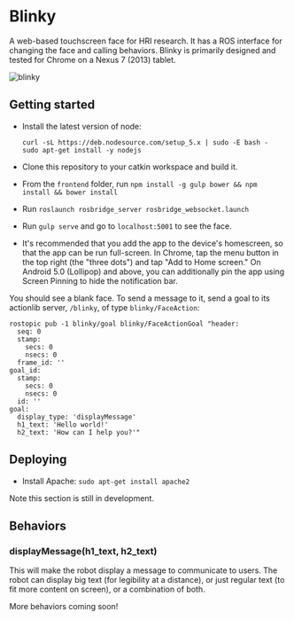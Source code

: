 # Blinky
A web-based touchscreen face for HRI research.
It has a ROS interface for changing the face and calling behaviors.
Blinky is primarily designed and tested for Chrome on a Nexus 7 (2013) tablet.

![blinky](https://cloud.githubusercontent.com/assets/1175286/12600875/baf9204c-c451-11e5-98f5-7fbaa8b57a9e.png)

## Getting started
- Install the latest version of node:

  ```
  curl -sL https://deb.nodesource.com/setup_5.x | sudo -E bash -
  sudo apt-get install -y nodejs
  ```
- Clone this repository to your catkin workspace and build it.
- From the `frontend` folder, run `npm install -g gulp bower && npm install && bower install`
- Run `roslaunch rosbridge_server rosbridge_websocket.launch`
- Run `gulp serve` and go to `localhost:5001` to see the face.
- It's recommended that you add the app to the device's homescreen, so that the app can be run full-screen.
  In Chrome, tap the menu button in the top right (the "three dots") and tap "Add to Home screen."
  On Android 5.0 (Lollipop) and above, you can additionally pin the app using Screen Pinning to hide the notification bar.

You should see a blank face.
To send a message to it, send a goal to its actionlib server, `/blinky`, of type `blinky/FaceAction`:
```
rostopic pub -1 blinky/goal blinky/FaceActionGoal "header:
  seq: 0
  stamp:
    secs: 0
    nsecs: 0
  frame_id: ''
goal_id:
  stamp:
    secs: 0
    nsecs: 0
  id: ''
goal:
  display_type: 'displayMessage'
  h1_text: 'Hello world!'
  h2_text: 'How can I help you?'"
```

## Deploying
- Install Apache: `sudo apt-get install apache2`

Note this section is still in development.

## Behaviors
### displayMessage(h1_text, h2_text)
This will make the robot display a message to communicate to users.
The robot can display big text (for legibility at a distance), or just regular text (to fit more content on screen), or a combination of both.

More behaviors coming soon!

